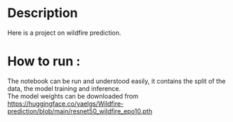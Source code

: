 # Description 
Here is a project on wildfire prediction.

# How to run : 
The notebook can be run and understood easily, it contains the split of the data, the model training and inference. <br >
The model weights can be downloaded from https://huggingface.co/yaelgs/Wildfire-prediction/blob/main/resnet50_wildfire_epo10.pth


